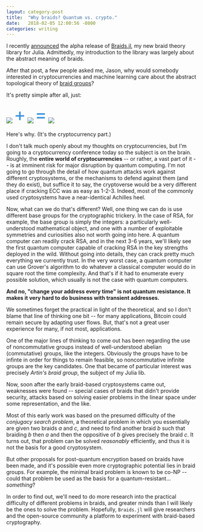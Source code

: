 ```yaml
---
layout: category-post
title:  "Why braids? Quantum vs. crypto."
date:   2018-02-05 12:00:56 -0800
categories: writing
---
```


I recently [announced](https://jwvictor.github.io/writing/2018/02/05/introducting-braids-jl.html) the alpha release of [Braids.jl](https://github.com/jwvictor/Braids.jl), my new braid theory library for Julia. Admittedly, my introduction to the library was largely about the abstract meaning of braids.

After that post, a few people asked me, Jason, why would somebody interested in cryptocurrencies and machine learning care about the abstract topological theory of [braid groups](https://en.wikipedia.org/wiki/Braid_group)?

It's pretty simple after all, just:

![](https://upload.wikimedia.org/wikipedia/commons/3/33/Braid_s3.png) <sup style="font-size: 48px; margin-bottom: 42px; color: #3890df">+</sup> ![](https://upload.wikimedia.org/wikipedia/commons/3/31/Braid_s2.png) <sup style="font-size: 48px; margin-bottom: 42px; color: #3890df">=</sup> ![](https://upload.wikimedia.org/wikipedia/commons/e/e7/Braid_s3s2.png)

Here's why. (It's the cryptocurrency part.)

I don't talk much openly about my thoughts on cryptocurrencies, but I'm going to a cryptocurrency conference today so the subject is on the brain. Roughly, the **entire world of cryptocurrencies** -- or rather, a vast part of it -- is at imminent risk for major disruption by quantum computing. I'm not going to go through the detail of how quantum attacks work against different cryptosystems, or the mechanisms to defend against them (and they do exist), but suffice it to say, the cryptoverse would be a very different place if cracking ECC was as easy as 1-2-3. Indeed, most of the commonly used cryptosystems have a near-identical Achilles heel.

Now, what can we do that's different? Well, one thing we can do is use different base groups for the cryptographic trickery. In the case of RSA, for example, the base group is simply the integers: a particularly well-understood mathematical object, and one with a number of exploitable symmetries and curiosities also not worth going into here. A quantum computer can readily crack RSA, and in the next 3-6 years, we'll likely see the first quantum computer capable of cracking RSA in the key strengths deployed in the wild. Without going into details, they can crack pretty much everything we currently trust. In the very worst case, a quantum computer can use Grover's algorithm to do whatever a classical computer would do in square root the time complexity. And that's if it had to enumerate every possible solution, which usually is not the case with quantum computers. 

**And no, "change your address every time" is not quantum resistance. It makes it very hard to do business with transient addresses.**

We sometimes forget the practical in light of the theoretical, and so I don't blame that line of thinking one bit -- for many applications, Bitcoin could remain secure by adapting user flows. But, that's not a great user experience for many, if not most, applications.

One of the major lines of thinking to come out has been regarding the use of noncommutative groups instead of well-understood abelian (commutative) groups, like the integers. Obviously the groups have to be infinte in order for things to remain feasible, so noncommutative infinite groups are the key candidates. One that became of particular interest was precisely _Artin's braid group_, the subject of my Julia lib.

Now, soon after the early braid-based cryptosystems came out, weaknesses were found -- special cases of braids that didn't provide security, attacks based on solving easier problems in the linear space under some representation, and the like.

Most of this early work was based on the presumed difficulty of the _conjugacy search problem_, a theoretical problem in which you essentially are given two braids _a_ and _c_, and need to find another braid _b_ such that braiding _b_ then _a_ and then the oppositive of _b_ gives precisely the braid _c_. It turns out, that problem can be solved _reasonably_ efficiently, and thus it is not the basis for a good cryptosystem.

But other proposals for post-quantum encryption based on braids have been made, and it's possible even more cryptographic potential lies in braid groups. For example, the minimal braid problem is known to be co-NP -- could that problem be used as the basis for a quantum-resistant... _something_?

In order to find out, we'll need to do more research into the practical difficulty of different problems in braids, and greater minds than I will likely be the ones to solve the problem. Hopefully, `Braids.jl` will give researchers and the open-source community a platform to experiment with braid-based cryptography.
